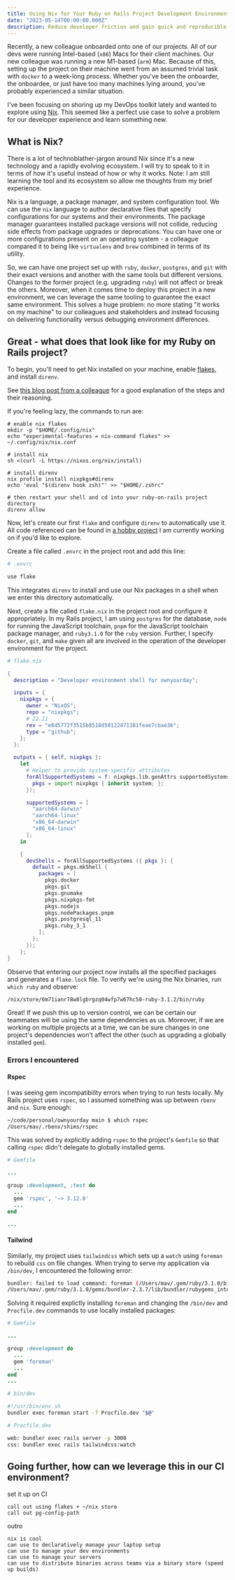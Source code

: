 ```yaml
---
title: Using Nix for Your Ruby on Rails Project Development Environment
date: "2023-05-14T00:00:00.000Z"
description: Reduce developer friction and gain quick and reproducible CI builds with Nix and GitHub Actions
---
```


Recently, a new colleague onboarded onto one of our projects.
All of our devs were running Intel-based (`x86`) Macs for their client machines.
Our new colleague was running a new M1-based (`arm`) Mac. 
Because of this, setting up the project on their machine went from an assumed trivial task with `docker` to a week-long process.
Whether you've been the onboarder, the onboardee, or just have too many machines lying around, you've probably experienced a similar situation.

I've been focusing on shoring up my DevOps toolkit lately and wanted to explore using [Nix](https://nixos.org/).
This seemed like a perfect use case to solve a problem for our developer experience and learn something new.

## What is Nix?

There is a lot of technoblather-jargon around Nix since it's a new technology and a rapidly evolving ecosystem.
I will try to speak to it in terms of how it's useful instead of how or why it works.
Note: I am still learning the tool and its ecosystem so allow me thoughts from my brief experience.

Nix is a language, a package manager, and system configuration tool.
We can use the `nix` language to author declarative files that specify configurations for our systems and their environments.
The package manager guarantees installed package versions will not collide, reducing side effects from package upgrades or deprecations.
You can have one or more configurations present on an operating system - a colleague compared it to being like `virtualenv` and `brew` combined in terms of its utility.

So, we can have one project set up with `ruby`, `docker`, `postgres`, and `git` with their exact versions and another with the same tools but different versions.
Changes to the former project (e.g. upgrading `ruby`) will not affect or break the others.
Moreover, when it comes time to deploy this project in a new environment, we can leverage the same tooling to guarantee the exact same environment.
This solves a huge problem: no more stating "it works on my machine" to our colleagues and stakeholders and instead focusing on delivering functionality versus debugging environment differences.


## Great - what does that look like for my Ruby on Rails project?

To begin, you'll need to get Nix installed on your machine, enable [flakes](https://nixos.wiki/wiki/Flakes), and install `direnv`.

See [this blog post from a colleague](https://blog.testdouble.com/posts/2023-05-02-frictionless-developer-environments/) for a good explanation of the steps and their reasoning.

If you're feeling lazy, the commands to run are:
```shell
# enable nix flakes
mkdir -p "$HOME/.config/nix"
echo "experimental-features = nix-command flakes" >> ~/.config/nix/nix.conf

# install nix
sh <(curl -L https://nixos.org/nix/install)

# install direnv
nix profile install nixpkgs#direnv
echo 'eval "$(direnv hook zsh)"' >> "$HOME/.zshrc"

# then restart your shell and cd into your ruby-on-rails project directory
direnv allow
```

Now, let's create our first `flake` and configure `direnv` to automatically use it.
All code referenced can be found in [a hobby project](https://github.com/laaksomavrick/ownyourday.ca) I am currently working on if you'd like to explore.

Create a file called `.envrc` in the project root and add this line:

```sh
# .envrc

use flake
```

This integrates `direnv` to install and use our Nix packages in a shell when we enter this directory automatically.

Next, create a file called `flake.nix` in the project root and configure it appropriately.
In my Rails project, I am using `postgres` for the database, `node` for running the JavaScript toolchain, `pnpm` for the JavaScript toolchain package manager, and `ruby3.1.0` for the `ruby` version.
Further, I specify `docker`, `git`, and `make` given all are involved in the operation of the developer environment for the project.

```nix
# flake.nix

{
  description = "Developer environment shell for ownyourday";

  inputs = {
    nixpkgs = {
      owner = "NixOS";
      repo = "nixpkgs";
      # 22.11
      rev = "e6d5772f3515b8518d50122471381feae7cbae36";
      type = "github";
    };
  };

  outputs = { self, nixpkgs }:
    let
      # Helper to provide system-specific attributes
      forAllSupportedSystems = f: nixpkgs.lib.genAttrs supportedSystems (system: f {
        pkgs = import nixpkgs { inherit system; };
      });

      supportedSystems = [
        "aarch64-darwin"
        "aarch64-linux"
        "x86_64-darwin"
        "x86_64-linux"
      ];
    in

    {
      devShells = forAllSupportedSystems ({ pkgs }: {
        default = pkgs.mkShell {
          packages = [
            pkgs.docker
            pkgs.git
            pkgs.gnumake
            pkgs.nixpkgs-fmt
            pkgs.nodejs
            pkgs.nodePackages.pnpm
            pkgs.postgresql_11
            pkgs.ruby_3_1
          ];
        };
      });
    };
}

```

Observe that entering our project now installs all the specified packages and generates a `flake.lock` file.
To verify we're using the Nix binaries, run `which ruby` and observe:

```
/nix/store/6m71ianr78w8lgbrgzq04wfp7w67hc50-ruby-3.1.2/bin/ruby
```

Great! If we push this up to version control, we can be certain our teammates will be using the same dependencies as us.
Moreover, if we are working on multiple projects at a time, we can be sure changes in one project's dependencies won't affect the other (such as upgrading a globally installed `gem`).

### Errors I encountered

#### Rspec

I was seeing gem incompatibility errors when trying to run tests locally.
My Rails project uses `rspec`, so I assumed something was up between `rbenv` and `nix`.
Sure enough:

```sh
~/code/personal/ownyourday main $ which rspec
/Users/mav/.rbenv/shims/rspec
```

This was solved by explicitly adding `rspec` to the project's `Gemfile` so that calling `rspec` didn't delegate to globally installed gems.

```ruby
# Gemfile

...

group :development, :test do
  ... 
  gem 'rspec', '~> 3.12.0'
  ...
end

...

```

#### Tailwind

Similarly, my project uses `tailwindcss` which sets up a `watch` using `foreman` to rebuild `css` on file changes.
When trying to serve my application via `/bin/dev`, I encountered the following error:

```sh
bundler: failed to load command: foreman (/Users/mav/.gem/ruby/3.1.0/bin/foreman)
/Users/mav/.gem/ruby/3.1.0/gems/bundler-2.3.7/lib/bundler/rubygems_integration.rb:319:in `block in replace_bin_path': can't find executable foreman for gem foreman. foreman is not currently included in the bundle, perhaps you meant to add it to your Gemfile? (Gem::Exception)
```

Solving it required explictly installing `foreman` and changing the `/bin/dev` and `Procfile.dev` commands to use locally installed packages:

```ruby
# Gemfile

...

group :development do
  ...
  gem 'foreman'
  ...
end
...

```

```sh
# bin/dev

#!/usr/bin/env sh
bundler exec foreman start -f Procfile.dev "$@"
```

```sh
# Procfile.dev

web: bundler exec rails server -p 3000
css: bundler exec rails tailwindcss:watch
```

## Going further, how can we leverage this in our CI environment?
set it up on CI


    call out using flakes + ~/nix store
    call out pg-config-path

outro

    nix is cool
    can use to declaratively manage your laptop setup
    can use to manage your dev environments
    can use to manage your servers
    can use to distribute binaries across teams via a binary store (speed up builds)